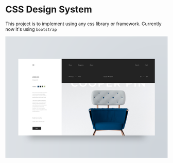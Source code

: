 # CSS Design System

This project is to implement using any css library or framework. Currently now it's using `bootstrap`

![Preview](images/mockup/preview.png)

